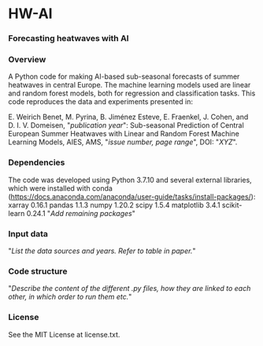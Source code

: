 # HW-AI
### Forecasting heatwaves with AI

### Overview
A Python code for making AI-based sub-seasonal forecasts of summer heatwaves in central Europe. The machine learning models used are linear and random forest models, both for regression and classification tasks. This code reproduces the data and experiments presented in:

E. Weirich Benet, M. Pyrina, B. Jiménez Esteve, E. Fraenkel, J. Cohen, and D. I. V. Domeisen, "*publication year*": Sub-seasonal Prediction of Central European Summer Heatwaves with Linear and Random Forest Machine Learning Models, AIES, AMS, "*issue number, page range*", DOI: "*XYZ*".

### Dependencies 
The code was developed using Python 3.7.10 and several external libraries, which were installed with conda (https://docs.anaconda.com/anaconda/user-guide/tasks/install-packages/): 
xarray 0.16.1
pandas 1.1.3
numpy 1.20.2
scipy 1.5.4
matplotlib 3.4.1
scikit-learn 0.24.1
"*Add remaining packages*"

### Input data 
"*List the data sources and years. Refer to table in paper.*"

### Code structure
"*Describe the content of the different .py files, how they are linked to each other, in which order to run them etc.*"

### License 
See the MIT License at license.txt. 
